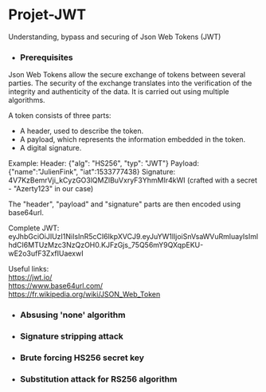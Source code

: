 # Projet-JWT
Understanding, bypass and securing of Json Web Tokens (JWT)

* ### Prerequisites
Json Web Tokens allow the secure exchange of tokens between several parties. The security of the exchange translates into the verification of the integrity and authenticity of the data. It is carried out using multiple algorithms.

A token consists of three parts:
- A header, used to describe the token.
- A payload, which represents the information embedded in the token.
- A digital signature.

Example:
Header: {"alg": "HS256", "typ": "JWT"}
Payload: {"name":"JulienFink", "iat":1533777438}
Signature: 4V7KzBemrVji_kCyzGO3lQMZlBuVxryF3YhmMIr4kWI (crafted with a secret - "Azerty123" in our case)

The "header", "payload" and "signature" parts are then encoded using base64url.

Complete JWT: eyJhbGciOiJIUzI1NiIsInR5cCI6IkpXVCJ9.eyJuYW1lIjoiSnVsaWVuRmluayIsImlhdCI6MTUzMzc3NzQzOH0.KJFzGjs_75Q56mY9QXqpEKU-wE2o3ufF3ZxfIUaexwI

Useful links:
<br/> https://jwt.io/
<br/> https://www.base64url.com/
<br/> https://fr.wikipedia.org/wiki/JSON_Web_Token

* ### Absusing 'none' algorithm

* ### Signature stripping attack

* ### Brute forcing HS256 secret key

* ### Substitution attack for RS256 algorithm
